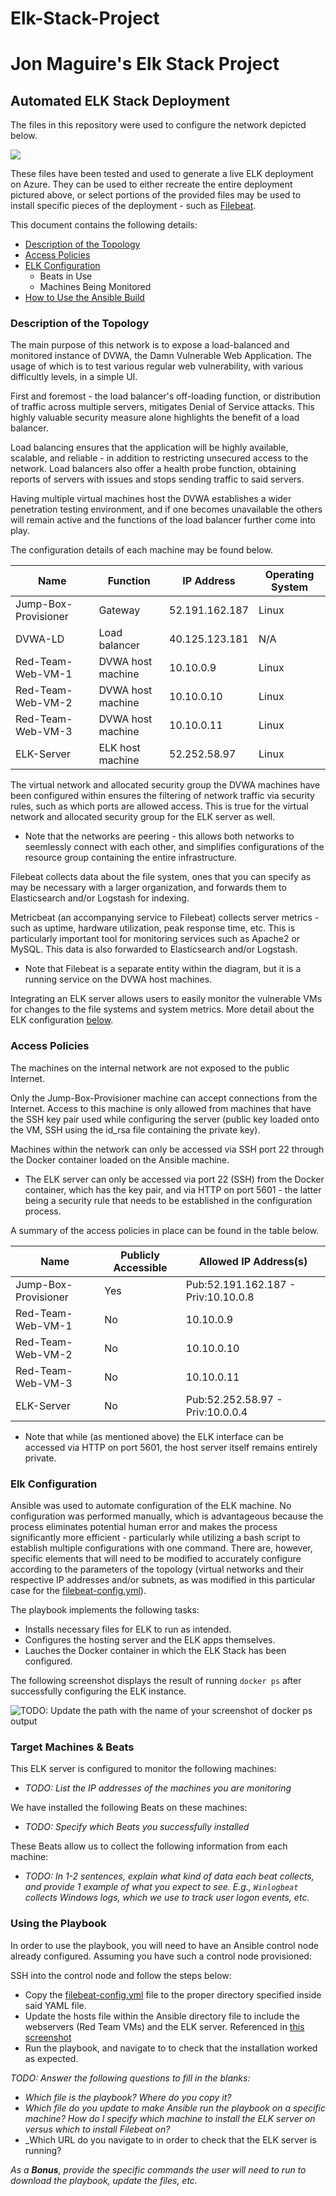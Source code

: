 # Elk-Stack-Project
# Jon Maguire's Elk Stack Project

## Automated ELK Stack Deployment

The files in this repository were used to configure the network depicted below.

<img src="https://github.com/SerratedGrin/Elk-Stack-Project/blob/master/ELK%20Diagram.jpg" />

These files have been tested and used to generate a live ELK deployment on Azure. They can be used to either recreate the entire deployment pictured above, or select portions of the provided files may be used to install specific pieces of the deployment - such as [Filebeat](https://github.com/SerratedGrin/Elk-Stack-Project/blob/master/filebeat-config.yml).


This document contains the following details:
- [Description of the Topology](https://github.com/SerratedGrin/Elk-Stack-Project#description-of-the-topology)
- [Access Policies](https://github.com/SerratedGrin/Elk-Stack-Project#access-policies)
- [ELK Configuration](https://github.com/SerratedGrin/Elk-Stack-Project#elk-configuration)
  - Beats in Use
  - Machines Being Monitored
- [How to Use the Ansible Build](https://github.com/SerratedGrin/Elk-Stack-Project#using-the-playbook)


### Description of the Topology

The main purpose of this network is to expose a load-balanced and monitored instance of DVWA, the Damn Vulnerable Web Application. The usage of which is to test various regular web vulnerability, with various difficultly levels, in a simple UI.

First and foremost - the load balancer's off-loading function, or distribution of traffic across multiple servers, mitigates Denial of Service attacks. This highly valuable security measure alone highlights the benefit of a load balancer.

Load balancing ensures that the application will be highly available, scalable, and reliable - in addition to restricting unsecured access to the network. Load balancers also offer a health probe function, obtaining reports of servers with issues and stops sending traffic to said servers. 

Having multiple virtual machines host the DVWA establishes a wider penetration testing environment, and if one becomes unavailable the others will remain active and the functions of the load balancer further come into play.

The configuration details of each machine may be found below.

| Name                 | Function          | IP Address     | Operating System |
|----------------------|-------------------|----------------|------------------|
| Jump-Box-Provisioner | Gateway           | 52.191.162.187 | Linux            |
| DVWA-LD              | Load balancer     | 40.125.123.181 | N/A              |
| Red-Team-Web-VM-1    | DVWA host machine | 10.10.0.9      | Linux            |
| Red-Team-Web-VM-2    | DVWA host machine | 10.10.0.10     | Linux            |
| Red-Team-Web-VM-3    | DVWA host machine | 10.10.0.11     | Linux            |
| ELK-Server           | ELK host machine  | 52.252.58.97   | Linux            |


The virtual network and allocated security group the DVWA machines have been configured within ensures the filtering of network traffic via security rules, such as which ports are allowed access. This is true for the virtual network and allocated security group for the ELK server as well. 

  - Note that the networks are peering - this allows both networks to seemlessly connect with each other, and simplifies configurations of the resource group containing the entire infrastructure.

Filebeat collects data about the file system, ones that you can specify as may be necessary with a larger organization, and forwards them to Elasticsearch and/or Logstash for indexing.

Metricbeat (an accompanying service to Filebeat) collects server metrics - such as uptime, hardware utilization, peak response time, etc. This is particularly important tool for monitoring services such as Apache2 or MySQL. This data is also forwarded to Elasticsearch and/or Logstash.

 - Note that Filebeat is a separate entity within the diagram, but it is a running service on the DVWA host machines. 

Integrating an ELK server allows users to easily monitor the vulnerable VMs for changes to the file systems and system metrics. More detail about the ELK configuration [below](https://github.com/SerratedGrin/Elk-Stack-Project#elk-configuration).



### Access Policies

The machines on the internal network are not exposed to the public Internet. 

Only the Jump-Box-Provisioner machine can accept connections from the Internet. Access to this machine is only allowed from machines that have the SSH key pair used while configuring the server (public key loaded onto the VM, SSH using the id_rsa file containing the private key).

Machines within the network can only be accessed via SSH port 22 through the Docker container loaded on the Ansible machine.
- The ELK server can only be accessed via port 22 (SSH) from the Docker container, which has the key pair, and via HTTP on port 5601 - the latter being a security rule that needs to be established in the configuration process.

A summary of the access policies in place can be found in the table below.

| Name                 | Publicly Accessible | Allowed IP Address(s)               |
|----------------------|---------------------|-------------------------------------|
| Jump-Box-Provisioner | Yes                 | Pub:52.191.162.187 - Priv:10.10.0.8 |
| Red-Team-Web-VM-1    | No                  | 10.10.0.9                           |
| Red-Team-Web-VM-2    | No                  | 10.10.0.10                          |
| Red-Team-Web-VM-3    | No                  | 10.10.0.11                          |
| ELK-Server           | No                  | Pub:52.252.58.97 - Priv:10.0.0.4    |

 - Note that while (as mentioned above) the ELK interface can be accessed via HTTP on port 5601, the host server itself remains entirely private.

### Elk Configuration

Ansible was used to automate configuration of the ELK machine. No configuration was performed manually, which is advantageous because the process eliminates potential human error and makes the process significantly more efficient - particularly while utilizing a bash script to establish multiple configurations with one command. There are, however, specific elements that will need to be modified to accurately configure according to the parameters of the topology (virtual networks and their respective IP addresses and/or subnets, as was modified in this particular case for the [filebeat-config.yml](https://github.com/SerratedGrin/Elk-Stack-Project/blob/master/filebeat-config.yml)).

The playbook implements the following tasks:
- Installs necessary files for ELK to run as intended.
- Configures the hosting server and the ELK apps themselves.
- Lauches the Docker container in which the ELK Stack has been configured.

The following screenshot displays the result of running `docker ps` after successfully configuring the ELK instance.

![TODO: Update the path with the name of your screenshot of docker ps output](Images/docker_ps_output.png)

### Target Machines & Beats
This ELK server is configured to monitor the following machines:
- _TODO: List the IP addresses of the machines you are monitoring_

We have installed the following Beats on these machines:
- _TODO: Specify which Beats you successfully installed_

These Beats allow us to collect the following information from each machine:
- _TODO: In 1-2 sentences, explain what kind of data each beat collects, and provide 1 example of what you expect to see. E.g., `Winlogbeat` collects Windows logs, which we use to track user logon events, etc._

### Using the Playbook
In order to use the playbook, you will need to have an Ansible control node already configured. Assuming you have such a control node provisioned: 

SSH into the control node and follow the steps below:
- Copy the [filebeat-config.yml](https://github.com/SerratedGrin/Elk-Stack-Project/blob/master/filebeat-config.yml) file to the proper directory specified inside said YAML file.
- Update the hosts file within the Ansible directory file to include the webservers (Red Team VMs) and the ELK server. Referenced in [this screenshot]()
- Run the playbook, and navigate to to check that the installation worked as expected.

_TODO: Answer the following questions to fill in the blanks:_
- _Which file is the playbook? Where do you copy it?_
- _Which file do you update to make Ansible run the playbook on a specific machine? How do I specify which machine to install the ELK server on versus which to install Filebeat on?_
- _Which URL do you navigate to in order to check that the ELK server is running?

_As a **Bonus**, provide the specific commands the user will need to run to download the playbook, update the files, etc._
